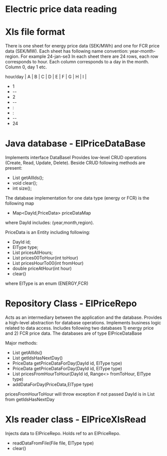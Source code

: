# Electric price data reading

# Xls file format
There is one sheet for energy price data (SEK/MWh) and one for FCR price data (SEK/MW).
Each sheet has following name convention:  year-month-region. For example 24-jan-se3
In each sheet there are 24 rows, each row corresponds to hour. Each column corresponds to a day in the month.
Column 0, day 1 etc.
  
hour/day  | A | B | C | D | E | F | G | H | I |
* 1
* --
* 2
* --
* :
* :
* --
* 24

# Java database - ElPriceDataBase 
Implements interface DataBaseI<PriceData>
Provides low-level CRUD operations (Create, Read, Update, Delete). Beside CRUD following methods are present:
* List<DayId> getAllIds();
* void clear();
* int size();

The database implementation for one data type (energy or FCR) is the following map
* Map<DayId,PriceData>  priceDataMap

where DayId includes: (year,month,region). 

PriceData is an Entity including following: 
* DayId id;
* ElType type;
* List<Double> pricesAllHours;
* List<Double> prices00ToHour(int toHour)
* List<Double> pricesHourTo00(int fromHour)
* double priceAtHour(int hour)
* clear()

where ElType is an enum (ENERGY,FCR)


# Repository Class  - ElPriceRepo 
Acts as an intermediary between the application and the database. Provides a high-level abstraction for database operations.
Implements business logic related to data access. Includes following two databases 1) energy price and 2) FCR price data.
The databases are of type ElPriceDataBase

Major methods:
* List<DayId> getAllIds()
* List<DayId> getIdsHasNextDay()
* PriceData getPriceDataForDay(DayId id, ElType type)
* PriceData getPriceDataForDay(DayId id, ElType type)
* List<Double> pricesFromHourToHour(DayId id, Range<> fromToHour, ElType type)
* addDataForDay(PriceData,ElType type)


pricesFromHourToHour will throw exception if not passed DayId is in List from getIdsHasNextDay

# Xls reader class - ElPriceXlsRead
Injects data to ElPriceRepo. Holds ref to an ElPriceRepo.
* readDataFromFile(File file, ElType type)
* clear()



